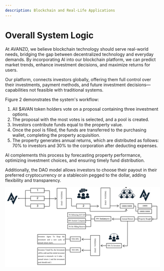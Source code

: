 ```yaml
---
description: Blockchain and Real-Life Applications
---
```


# Overall System Logic

At AVANZO, we believe blockchain technology should serve real-world needs, bridging the gap between decentralized technology and everyday demands. By incorporating AI into our blockchain platform, we can predict market trends, enhance investment decisions, and maximize returns for users.

Our platform, connects investors globally, offering them full control over their investments, payment methods, and future investment decisions—capabilities not feasible with traditional systems.

Figure 2 demonstrates the system's workflow:

1. All $AVAN token holders vote on a proposal containing three investment options.
2. The proposal with the most votes is selected, and a pool is created.
3. Investors contribute funds equal to the property value.
4. Once the pool is filled, the funds are transferred to the purchasing wallet, completing the property acquisition.
5. The property generates annual returns, which are distributed as follows: 70% to investors and 30% to the corporation after deducting expenses.

AI complements this process by forecasting property performance, optimizing investment choices, and ensuring timely fund distribution.

Additionally, the DAO model allows investors to choose their payout in their preferred cryptocurrency or a stablecoin pegged to the dollar, adding flexibility and transparency.

![Figure "2"](<../.gitbook/assets/Screenshot (59).png>)

